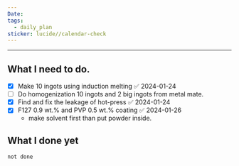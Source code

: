 ```yaml
---
Date: 
tags:
  - daily_plan
sticker: lucide//calendar-check
---
```

---
## What I need to do.

- [x] Make 10 ingots using induction melting ✅ 2024-01-24
- [ ] Do homogenization 10 ingots and 2 big ingots from metal mate.
- [x] Find and fix the leakage of hot-press ✅ 2024-01-24
- [x] F127 0.9 wt.% and PVP 0.5 wt.% coating ✅ 2024-01-26
	- make solvent first than put powder inside.



## What I done yet
```tasks
not done
```
